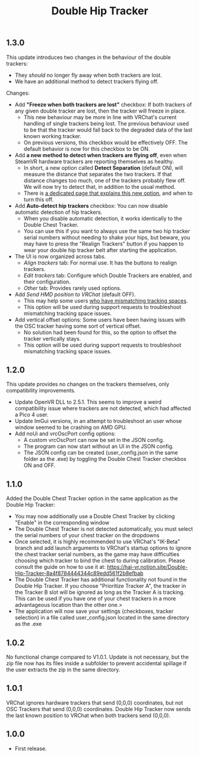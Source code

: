 ﻿---
title: Double Hip Tracker
---

## 1.3.0

This update introduces two changes in the behaviour of the double trackers:
- They *should* no longer fly away when both trackers are lost.
- We have an additional method to detect trackers flying off.

Changes:
- Add **"Freeze when both trackers are lost"** checkbox: If both trackers of any given double tracker are lost, then the tracker will freeze in place.
  - This new behaviour may be more in line with VRChat's current handling of single trackers being lost. The previous behaviour used to be that the tracker
    would fall back to the degraded data of the last known working tracker.
  - On previous versions, this checkbox would be effectively OFF. The default behavior is now for this checkbox to be ON.
- Add **a new method to detect when trackers are flying off**, even when SteamVR hardware trackers are reporting themselves as healthy.
  - In short, a new option called **Detect Separation** (default ON), will measure the distance that separates the two trackers. If
    that distance changes too much, one of the trackers probably flew off. We will now try to detect that, in addition to the usual method.
  - There is [a dedicated page that explains this new option](/docs/products/double-hip-tracker/v1.3-new-detection-method), and when to turn this off.
- Add **Auto-detect hip trackers** checkbox: You can now disable automatic detection of hip trackers.
  - When you disable automatic detection, it works identically to the Double Chest Tracker.
  - You can use this if you want to always use the same two hip tracker serial numbers without needing to shake your hips, but beware,
    you may have to press the "Realign Trackers" button if you happen to wear your double hip tracker belt after starting the application.
- The UI is now organized across tabs.
  - *Align trackers* tab: For normal use. It has the buttons to realign trackers.
  - *Edit trackers* tab: Configure which Double Trackers are enabled, and their configuration.
  - *Other* tab: Provides rarely used options.
- Add *Send HMD position to VRChat* (default OFF).
  - This may help some users [who have mismatching tracking spaces](https://docs.vrchat.com/docs/osc-trackers#receiving-head-data).
  - This option will be used during support requests to troubleshoot mismatching tracking space issues.
- Add vertical offset options: Some users have been having issues with the OSC tracker having some sort of vertical offset.
  - No solution had been found for this, so the option to offset the tracker vertically stays.
  - This option will be used during support requests to troubleshoot mismatching tracking space issues.
  
## 1.2.0

This update provides no changes on the trackers themselves, only compatibility improvements.

- Update OpenVR DLL to 2.5.1. This seems to improve a weird compatibility issue where trackers are not detected, which had affected a Pico 4 user.
- Update ImGui versions, in an attempt to troubleshoot an user whose window seemed to be crashing on AMD GPU.
- Add noUi and vrcOscPort config options:
    - A custom vrcOscPort can now be set in the JSON config.
    - The program can now start without an UI in the JSON config.
    - The JSON config can be created (user_config.json in the same folder as the .exe) by toggling the Double Chest Tracker checkbox ON and OFF.

## 1.1.0

Added the Double Chest Tracker option in the same application as the Double Hip Tracker:
- You may now additionally use a Double Chest Tracker by clicking "Enable" in the corresponding window
- The Double Chest Tracker is not detected automatically, you must select the serial numbers of your chest tracker on the dropdowns
- Once selected, it is highly recommended to use VRChat's "IK-Beta" branch and add launch arguments to VRChat's startup options to ignore the chest tracker serial numbers, as the game may have difficulties choosing which tracker to bind the chest to during calibration. Please consult the guide on how to use it at: https://hai-vr.notion.site/Double-Hip-Tracker-8a4f8784444344c89edd561f2b8efbab
- The Double Chest Tracker has additional functionality not found in the Double Hip Tracker. If you choose "Prioritize Tracker A", the tracker in the Tracker B slot will be ignored as long as the Tracker A is tracking. This can be used if you have one of your chest trackers in a more advantageous location than the other one.>
- The application will now save your settings (checkboxes, tracker selection) in a file called user_config.json located in the same directory as the .exe

## 1.0.2

No functional change compared to V1.0.1. Update is not necessary, but the zip file now has its files inside a subfolder to prevent accidental spillage if the user extracts the zip in the same directory.

## 1.0.1

VRChat ignores hardware trackers that send (0,0,0) coordinates, but not OSC Trackers that send (0,0,0) coordinates.
Double Hip Tracker now sends the last known position to VRChat when both trackers send (0,0,0).

## 1.0.0

- First release.